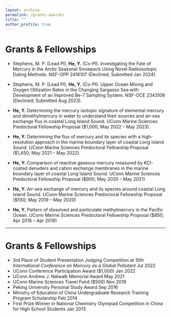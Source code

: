 ```yaml
---
layout: archive
permalink: /grants-awards/
title: ""
author_profile: true
---
```



Grants & Fellowships
======
- Stephens, M. P. (Lead PI), **He, Y.** (Co-PI). Investigating the Fate of Mercury in the Arctic Seasonal Snowpack Using Novel Radioisotopic Dating Methods. NSF-OPP 2416107 (Declined; Submitted Jan 2024).

- Stephens, M. P. (Lead PI), **He, Y.** (Co-PI). Upper Ocean Mixing and Oxygen Utilization Rates in the Changing Sargasso Sea with Development of an Improved Be-7 Sampling System. NSF-OCE 2343106 (Declined; Submitted Aug 2023).

- **He, Y.** Determining the mercury isotopic signature of elemental mercury and dimethylmercury in water to understand their sources and air-sea exchange flux in coastal Long Island Sound. UConn Marine Sciences Predoctoral Fellowship Proposal ($1,000; May 2022 – May 2023).

- **He, Y.** Determining the flux of mercury and its species with a high-resolution approach in the marine boundary layer of coastal Long Island Sound. UConn Marine Sciences Predoctoral Fellowship Proposal ($1,450; May 2021 – May 2022).

- **He, Y.** Comparison of reactive gaseous mercury measured by KCl-coated denuders and cation exchange membranes in the marine boundary layer of coastal Long Island Sound. UConn Marine Sciences Predoctoral Fellowship Proposal ($900; May 2020 – May 2021)

- **He, Y.** Air-sea exchange of mercury and its species around coastal Long Island Sound. UConn Marine Sciences Predoctoral Fellowship Proposal ($550; May 2019 – May 2020) 

- **He, Y.** Pattern of dissolved and particulate methylmercury in the Pacific Ocean. UConn Marine Sciences Predoctoral Fellowship Proposal ($850; Apr 2018 – Apr 2019) 

***

Grants & Fellowships
======
- 3rd Place of Student Presentation Judging Competition at _15th International Conference on Mercury as a Global Pollutant_ Jul 2022
- UConn Conference Participation Award ($1,000)	Jan 2022
- UConn Andrew J. Nalwalk Memorial Award May 2021
- UConn Marine Sciences Travel Fund ($500) Nov 2019
- Peking University Personal Study Award Sep 2016
- Ministry of Education of China Undergraduate Research Training Program Scholarship Feb 2014
- First Prize Winner in National Chemistry Olympiad Competition in China for High School Students Jan 2013
